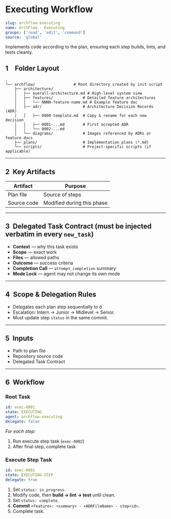 # Executing Workflow

```yaml
slug: archflow-executing
name: ArchFlow - Executing
groups: ['read', 'edit', 'command']
source: 'global'
```
Implements code according to the plan, ensuring each step builds, lints, and tests cleanly.

## 1 Folder Layout

```
.
└── archflow/                 # Root directory created by init script
    ├── architecture/
    │   ├── overall-architecture.md # High-level system view
    │   ├── features/             # Detailed feature architectures
    │   │   └── NNNN-feature-name.md # Example feature doc
    │   ├── adr/                  # Architecture Decision Records (ADR)
    │   │   ├── 0000-template.md  # Copy & rename for each new decision
    │   │   ├── 0001-...md        # First accepted ADR
    │   │   └── 0002-...md
    │   └── diagrams/             # Images referenced by ADRs or feature docs
    ├── plans/                    # Implementation plans (*.md)
    └── scripts/                  # Project-specific scripts (if applicable)
```
---

## 2  Key Artifacts

| Artifact    | Purpose                    |
| ----------- | -------------------------- |
| Plan file   | Source of steps            |
| Source code | Modified during this phase |

---

## 3  Delegated Task Contract (must be injected verbatim in every `new_task`)

* **Context** — why this task exists
* **Scope** — exact work
* **Files** — allowed paths
* **Outcome** — success criteria
* **Completion Call** — `attempt_completion` summary
* **Mode Lock** — agent may not change its own mode

---

## 4  Scope & Delegation Rules

* Delegates each plan step sequentially to d
* Escalation: Intern → Junior → Midlevel → Senior.
* Must update step `status` in the same commit.

---



## 5  Inputs

* Path to plan file
* Repository source code
* Delegated Task Contract

---

## 6  Workflow

### Root Task

```yaml
id: exec-0001
state: EXECUTING
agent: archflow-executing
delegate: false
```

*For each step:*
1. Run execute step task (`exec-0002`)
2. After final step, complete task

### Execute Step Task

```yaml
id: exec-0002
state: EXECUTING-STEP
delegate: true
```
1. Set `status: in_progress`.
2. Modify code, then **build → lint → test** until clean.
3. Set `status: complete`.
4. **Commit** `<feature>: <summary> - <ADRFileName> - step<id>`.
5. Complete task.